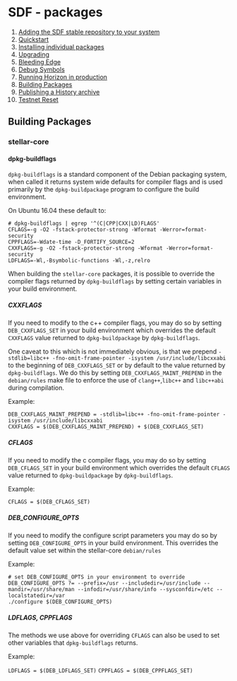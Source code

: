 #  SDF - packages

1.  [Adding the SDF stable repository to your system](adding-the-sdf-stable-repository-to-your-system.md)
2.  [Quickstart](quickstart.md)
3.  [Installing individual packages](installing-individual-packages.md)
4.  [Upgrading](upgrading.md)
5.  [Bleeding Edge](bleeding-edge-unstable-repository.md)
6.  [Debug Symbols](debug-symbols.md)
7.  [Running Horizon in production](running-horizon-in-production.md)
8.  [Building Packages](building-packages.md)
9.  [Publishing a History archive](publishing-a-history-archive.md)
10. [Testnet Reset](testnet-reset.md)

## Building Packages

### stellar-core

#### dpkg-buildflags

`dpkg-buildflags` is a standard component of the Debian packaging system, when called it returns system wide defaults for compiler flags and is used primarily by the `dpkg-buildpackage` program to configure the build environment.

On Ubuntu 16.04 these default to:

```
# dpkg-buildflags | egrep '^(C|CPP|CXX|LD)FLAGS'
CFLAGS=-g -O2 -fstack-protector-strong -Wformat -Werror=format-security
CPPFLAGS=-Wdate-time -D_FORTIFY_SOURCE=2
CXXFLAGS=-g -O2 -fstack-protector-strong -Wformat -Werror=format-security
LDFLAGS=-Wl,-Bsymbolic-functions -Wl,-z,relro
```

When building the `stellar-core` packages, it is possible to override the compiler flags returned by `dpkg-buildflags` by setting certain variables in your build environment.

##### CXXFLAGS

If you need to modify to the c++ compiler flags, you may do so by setting `DEB_CXXFLAGS_SET` in your build environment which overrides the default `CXXFLAGS` value returned to `dpkg-buildpackage` by `dpkg-buildflags`.

One caveat to this which is not immediately obvious, is that we prepend `-stdlib=libc++ -fno-omit-frame-pointer -isystem /usr/include/libcxxabi` to the beginning of `DEB_CXXFLAGS_SET` or by default to the value returned by `dpkg-buildflags`.
We do this by setting `DEB_CXXFLAGS_MAINT_PREPEND` in the `debian/rules` make file to enforce the use of `clang++`,`libc++` and `libc++abi` during compilation.

Example:

```
DEB_CXXFLAGS_MAINT_PREPEND = -stdlib=libc++ -fno-omit-frame-pointer -isystem /usr/include/libcxxabi
CXXFLAGS = $(DEB_CXXFLAGS_MAINT_PREPEND) + $(DEB_CXXFLAGS_SET)
```

##### CFLAGS

If you need to modify the c compiler flags, you may do so by setting `DEB_CFLAGS_SET` in your build environment which overrides the default `CFLAGS` value returned to `dpkg-buildpackage` by `dpkg-buildflags`.

Example:

`CFLAGS = $(DEB_CFLAGS_SET)`

##### DEB_CONFIGURE_OPTS

If you need to modify the configure script parameters you may do so by setting `DEB_CONFIGURE_OPTS` in your build environment. This overrides the default value set within the stellar-core `debian/rules`

Example:

```
# set DEB_CONFIGURE_OPTS in your environment to override
DEB_CONFIGURE_OPTS ?= --prefix=/usr --includedir=/usr/include --mandir=/usr/share/man --infodir=/usr/share/info --sysconfdir=/etc --localstatedir=/var
./configure $(DEB_CONFIGURE_OPTS)
```

##### LDFLAGS, CPPFLAGS

The methods we use above for overriding `CFLAGS` can also be used to set other variables that `dpkg-buildflags` returns.

Example:

`LDFLAGS = $(DEB_LDFLAGS_SET)`
`CPPFLAGS = $(DEB_CPPFLAGS_SET)`
